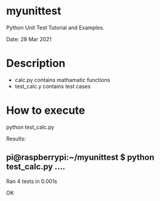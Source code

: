 # myunittest
Python Unit Test Tutorial and Examples.

Date: 28 Mar 2021

Description
===========================
 - calc.py contains mathamatic functions
 - test_calc.y contains test cases

How to execute
============================

python test_calc.py

Results:

pi@raspberrypi:~/myunittest $ python test_calc.py
....
----------------------------------------------------------------------
Ran 4 tests in 0.001s

OK
